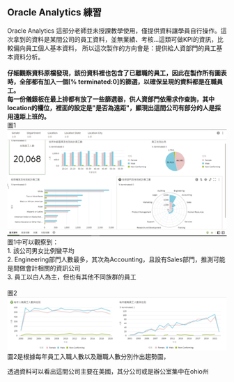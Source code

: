 ## Oracle Analytics 練習
Oracle Analytics 這部分老師並未授課教學使用，僅提供資料讓學員自行操作。這次拿到的資料是某間公司的員工資料，並無業績、考核...這類可做KPI的資訊，比較偏向員工個人基本資料，
所以這次製作的方向會是：提供給人資部門的員工基本資料分析。<br>
<br>
**仔細觀察資料原檔發現，該份資料裡也包含了已離職的員工，因此在製作所有圖表時，全部都有加入一個[% terminated:0]的篩選，以確保呈現的資料都是在職員工。<br>
每一份儀錶板在最上排都有放了一些篩選器，供人資部門依需求作查詢，其中location的欄位，裡面的設定是"是否為遠距"，顯現出這間公司有部分的人是採用遠距上班的。**
<br>
圖1
![image](https://github.com/hsiaotingg/data-visualization/blob/main/Oracle/basic.png)
圖1中可以觀察到：<br> 1. 該公司男女比例蠻平均<br> 2. Engineering部門人數最多，其次為Accounting，且設有Sales部門，推測可能是間做會計相關的資訊公司<br> 3. 員工以白人為主，但也有其他不同族群的員工<br>
<br>
圖2
![image](https://github.com/hsiaotingg/data-visualization/blob/main/Oracle/operation-1.png)
圖2是根據每年員工入職人數以及離職人數分別作出趨勢圖，


透過資料可以看出這間公司主要在美國，其分公司或是辦公室集中在ohio州
